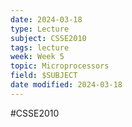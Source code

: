 ```yaml
---
date: 2024-03-18
type: Lecture
subject: CSSE2010
tags: lecture
week: Week 5
topic: Microprocessors
field: $SUBJECT
date modified: 2024-03-18
---
```


#CSSE2010

